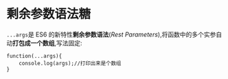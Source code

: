 # 剩余参数语法糖

`...args`是 ES6 的新特性**剩余参数语法**(_Rest Parameters_),将函数中的多个实参自动**打包成一个数组**,写法固定:

```
function(...args){
    console.log(args);//打印出来是个数组
}
```
